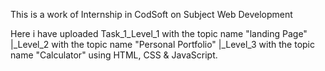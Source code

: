This is a work of Internship in CodSoft on Subject Web Development

Here i have uploaded Task_1_Level_1 with the topic name "landing Page" 
                          |_Level_2 with the topic name "Personal Portfolio" 
                          |_Level_3 with the topic name "Calculator" using HTML, CSS & JavaScript.
